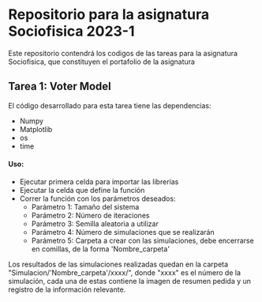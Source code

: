 # Repositorio para la asignatura Sociofisica 2023-1
Este repositorio contendrá los codigos de las tareas para la asignatura Sociofisica, que constituyen el portafolio de la asignatura

Tarea 1: Voter Model
-------------------------
El código desarrollado para esta tarea tiene las dependencias:
* Numpy
* Matplotlib
* os
* time
#### Uso:
* Ejecutar primera celda para importar las librerías
* Ejecutar la celda que define la función
* Correr la función con los parámetros deseados:
    * Parámetro 1: Tamaño del sistema
    * Parámetro 2: Número de iteraciones
    * Parámetro 3: Semilla aleatoria a utilizar 
    * Parámetro 4: Número de simulaciones que se realizarán
    * Parámetro 5: Carpeta a crear con las simulaciones, debe encerrarse en comillas, de la forma 'Nombre_carpeta'

Los resultados de las simulaciones realizadas quedan en la carpeta "Simulacion/'Nombre_carpeta'/xxxx/", donde "xxxx" es el número de la simulación, cada una de estas contiene la imagen de resumen pedida y un registro de la información relevante.
